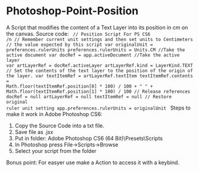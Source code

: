 # Photoshop-Point-Position
A Script that modifies the content of a Text Layer into its position in cm on the canvas.
Source code:
<code>
// Position Script For PS CS6 /n
// Remember current unit settings and then set units to Centimeters
// the value expected by this script
var originalUnit = preferences.rulerUnits
preferences.rulerUnits = Units.CM
//Take the active document
var docRef = app.activeDocument
//Take the active layer
var artLayerRef = docRef.activeLayer
artLayerRef.kind = LayerKind.TEXT
// Set the contents of the text layer to the position of the origin of the layer.
var textItemRef = artLayerRef.textItem
textItemRef.contents = Math.floor(textItemRef.position[0] * 100) / 100 + " " + Math.floor(textItemRef.position[1] * 100) / 100
// Release references
docRef = null
artLayerRef = null
textItemRef = null
// Restore original ruler unit setting
app.preferences.rulerUnits = originalUnit
</code>
Steps to make it work in Adobe Photoshop CS6:
  1. Copy the Source Code into a txt file.
  2. Save file as .jsx
  3. Put in folder: Adobe Photoshop CS6 (64 Bit)\Presets\Scripts
  4. In Photoshop press File->Scripts->Browse
  5. Select your script from the folder
  
Bonus point: For easyer use make a Action to access it with a keybind.
